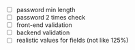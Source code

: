 - [ ] password min length
- [ ] password 2 times check
- [ ] front-end validation
- [ ] backend validation
- [ ] realistic values for fields (not like 125%)
